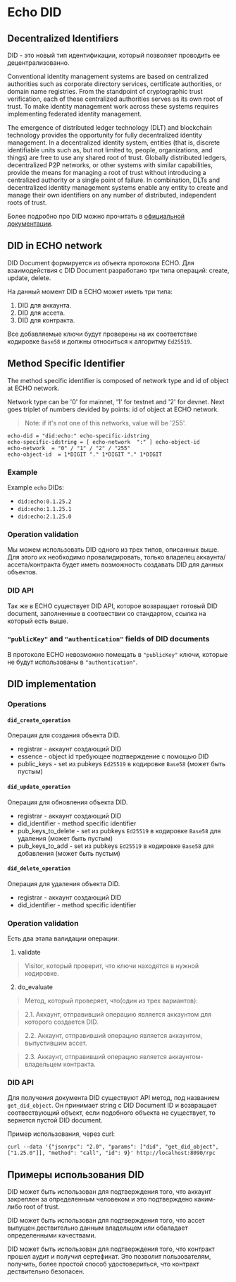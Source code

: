 # Echo DID

## Decentralized Identifiers

DID - это новый тип идентификации, который позволяет проводить ее децентрализованно.

Conventional identity management systems are based on centralized authorities such as corporate directory services, certificate authorities, or domain name registries. From the standpoint of cryptographic trust verification, each of these centralized authorities serves as its own root of trust. To make identity management work across these systems requires implementing federated identity management.

The emergence of distributed ledger technology (DLT) and blockchain technology provides the opportunity for fully decentralized identity management. In a decentralized identity system, entities (that is, discrete identifiable units such as, but not limited to, people, organizations, and things) are free to use any shared root of trust. Globally distributed ledgers, decentralized P2P networks, or other systems with similar capabilities, provide the means for managing a root of trust without introducing a centralized authority or a single point of failure. In combination, DLTs and decentralized identity management systems enable any entity to create and manage their own identifiers on any number of distributed, independent roots of trust.

Более подробно про DID можно прочитать в [официальной документации](https://www.w3.org/TR/did-core/).

## DID in ECHO network

DID Document формируется из объекта протокола ECHO.
Для взаимодействия с DID Document разработано три типа операций: create, update, delete.

На данный момент DID в ECHO может иметь три типа:

1. DID для аккаунта.
2. DID для ассета.
3. DID для контракта.

Все добавляемые ключи будут проверены на их соответствие кодировке `Base58` и должны относиться к алгоритму `Ed25519`.

## Method Specific Identifier

The method specific identifier is composed of network type and id of object at ECHO network.

Network type can be '0' for mainnet, '1' for testnet and '2' for devnet. Next goes triplet of numbers devided by points: id of object at ECHO network.

> Note: if it's not one of this networks, value will be '255'.

```
echo-did = "did:echo:" echo-specific-idstring
echo-specific-idstring = [ echo-network  ":" ] echo-object-id
echo-network  = "0" / "1" / "2" / "255"
echo-object-id  = 1*DIGIT "." 1*DIGIT "." 1*DIGIT
```

### Example

Example `echo` DIDs:

 * `did:echo:0.1.25.2`
 * `did:echo:1.1.25.1`
 * `did:echo:2.1.25.0`

### Operation validation

Мы можем использовать DID одного из трех типов, описанных выше.
Для этого их необходимо провалидировать, только владелец аккаунта/ассета/контракта будет иметь возможность создавать DID для данных объектов.

### DID API

Так же в ECHO существует DID API, которое возвращает готовый DID document, заполненные в соотвествии со стандартом, ссылка на который есть выше.

### `"publicKey"` and `"authentication"` fields of DID documents

В протоколе ECHO невозможно помещать в `"publicKey"` ключи, которые не будут использованы в `"authentication"`.

## DID implementation

### Operations

#### `did_create_operation`

Операция для создания объекта DID.

* registrar - аккаунт создающий DID
* essence - object id требующее подтверждение с помощью DID
* public_keys - set из pubkeys `Ed25519` в кодировке `Base58` (может быть пустым)

#### `did_update_operation`

Операция для обновления объекта DID.

* registrar - аккаунт создающий DID
* did_identifier - method specific identifier
* pub_keys_to_delete - set из pubkeys `Ed25519` в кодировке `Base58` для удаления (может быть пустым)
* pub_keys_to_add - set из pubkeys `Ed25519` в кодировке `Base58` для добавления (может быть пустым)

#### `did_delete_operation`

Операция для удаления объекта DID.

* registrar - аккаунт создающий DID
* did_identifier - method specific identifier

### Operation validation

Есть два этапа валидации операции:

1. validate

>Visitor, который проверит, что ключи находятся в нужной кодировке.

2. do_evaluate

> Метод, который проверяет, что(один из трех вариантов):

> 2.1. Аккаунт, отправивший операцию является аккаунтом для которого создается DID.

> 2.2. Аккаунт, отправивший операцию является аккаунтом, выпустившим ассет.

> 2.3. Аккаунт, отправивший операцию является аккаунтом-владельцем контракта.

### DID API

Для получения документа DID существуют API метод, под названием `get_did_object`. Он принимает string с DID Document ID и возвращает соотвествующий объект, если подобного объекта не существует, то вернется пустой DID document.

Пример использования, через curl:

```
curl --data '{"jsonrpc": "2.0", "params": ["did", "get_did_object", ["1.25.0"]], "method": "call", "id": 9}' http://localhost:8090/rpc
```

## Примеры использования DID

DID может быть использован для подтверждения того, что аккаунт закреплен за определенным человеком и это подтверждено каким-либо root of trust.

DID может быть использован для подтверждения того, что ассет выпущен дествительно данным владельцем или обаладает определенными качествами.

DID может быть использован для подтверждения того, что контракт прошел аудит и получил сертефикат. Это позволит пользователям, получить, более простой способ удостовериться, что контракт дествительно безопасен. 